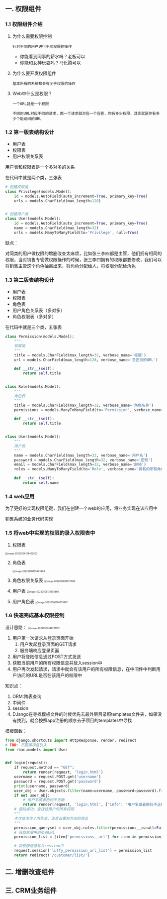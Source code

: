 ## 一. 权限组件

### 1.1 权限组件介绍

1. 为什么需要权限控制

   ```
   针对不同的用户进行不同权限的操作
   ```

   - 你能看到同事的薪水吗？老板可以
   - 你能和女神玩耍吗？马化腾可以

2. 为什么要开发权限组件

   ```
   基本所有的系统都会有关于权限的操作
   ```

3. Web中什么是权限？

   ```
   一个URL就是一个权限
   
   不同的URL对应不同的请求，而一个请求就对应一个应答，你有多少权限，其实就是你有多少个能访问的URL
   ```

### 1.2 第一版表结构设计

- 用户表
- 权限表
- 用户权限关系表

用户表和权限表是一个多对多的关系

在代码中就是两个类，三张表

```python
# 创建权限类
class Privilege(models.Model):
    id = models.AutoField(auto_increment=True, primary_key=True)
    urls = models.CharField(max_length=128)


# 创建用户类
class User(models.Model):
    id = models.AutoField(auto_increment=True, primary_key=True)
    name = models.CharField(max_length=32)
    urls = models.ManyToManyField(to='Privilege', null=True)
```

缺点：

对同类的用户做权限的增删改查太麻烦，比如张三李四都是主管，他们拥有相同的权限，当对销售专管做权限操作的时候，张三李四拥有的权限都要修改，我们可以将销售主管这个角色抽离出来，将角色分配给人，将权限分配给角色



### 1.3 第二版表结构设计

- 用户表
- 权限表
- 角色表
- 用户角色关系表（多对多）
- 角色权限表（多对多）

在代码中就是三个类，五张表

```python
class Permission(models.Model):
    """
    权限类
    """
    title = models.CharField(max_length=32, verbose_name='标题')
    url = models.CharField(max_length=128, verbose_name='含正则的URL')

    def __str__(self):
        return self.title


class Role(models.Model):
    """
    角色表
    """
    title = models.CharField(max_length=32, verbose_name='角色名称')
    permissions = models.ManyToManyField(to='Permission', verbose_name='拥有的所有权限', blank=True)

    def __str__(self):
        return self.title


class User(models.Model):
    """
    用户表
    """
    name = models.CharField(max_length=32, verbose_name='用户名')
    password = models.CharField(max_length=32, verbose_name='密码')
    email = models.CharField(max_length=32, verbose_name='邮箱')
    roles = models.ManyToManyField(to='Role', verbose_name='拥有的所有角色', blank=True)

    def __str__(self):
        return self.name

```

### 1.4 web应用

为了更好的实现权限组键，我们在创建一个web的应用，将业务实现在该应用中

销售系统的业务代码实现

### 1.5 将web中实现的权限的录入权限表中

1. 权限表

<img src="picture/image-20220506134402502.png" alt="image-20220506134402502" style="zoom:50%;" />

2. 角色表

   <img src="picture/image-20220506135443904.png" alt="image-20220506135443904" style="zoom:50%;" />

3. 角色权限关系表
   <img src="picture/image-20220506135731126.png" alt="image-20220506135731126" style="zoom:50%;" />

4. 用户表
   <img src="picture/image-20220506135952666.png" alt="image-20220506135952666" style="zoom:50%;" />

5. 用户角色表
   <img src="picture/image-20220506140053907.png" alt="image-20220506140053907" style="zoom:50%;" />

### 1.6 快速完成基本权限控制

设计思路：
<img src="picture/image-20220506142231301.png" alt="image-20220506142231301" style="zoom:50%;" />

1. 用户第一次请求从登录页面开始
   1. 用户发起登录页面的GET请求
   2. 服务端响应登录页面
2. 用户将登陆信息通过POST方式发送
3. 获取当前用户的所有权限信息并放入session中
4. 用户再次发起请求，请求中就会有该用户的所有权限信息，在中间件中判断用户访问的URL是否在该用户的权限中

知识点：

1. ORM:跨表查询
2. 中间件
3. session
4. DJango在寻找模板文件的时候优先去最外层目录照templates文件夹，如果没有找到，就会按照app注册的顺序去子项目的templates中寻找

模板函数：

```python
from django.shortcuts import HttpResponse, render, redirect
# TBD: 不要跨项目引入
from rbac.models import User


def login(request):
    if request.method == "GET":
        return render(request, 'login.html')
    username = request.POST.get('username')
    password = request.POST.get('password')
    print(username, password)
    user_obj = User.objects.filter(name=username, password=password).first()
    if not user_obj:
        # 用户名或者密码不正确
        return render(request, 'login.html', {"info": '用户名或者密码不正确'})
    # 登陆成功，查找该用户的所有权限
    """
    本次查询垮了两张表，注意去重和为空的筛选
    """
    permission_queryset = user_obj.roles.filter(permissions__isnull=False).values('permissions__id',                                                                                																																							'permissions__url').distinct()
    # 获取权限中的所有URL
    permission_list = [item['permissions__url'] for item in permission_queryset]

    # 将权限信息写入session中
    request.session['luffy_permission_url_list'] = permission_list
    return redirect('/customer/list/')

```



## 二. 增删改查组件

## 三. CRM业务组件